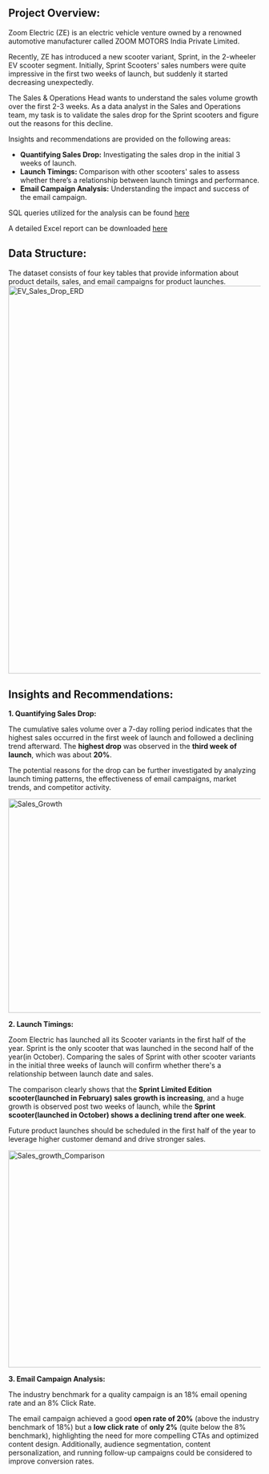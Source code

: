 
## Project Overview:

Zoom Electric (ZE) is an electric vehicle venture owned by a renowned automotive manufacturer called ZOOM MOTORS India Private Limited.

Recently, ZE has introduced a new scooter variant, Sprint, in the 2-wheeler EV scooter segment. Initially, Sprint Scooters' sales numbers were quite impressive in the first two weeks of launch, but suddenly it started decreasing unexpectedly.

The Sales & Operations Head wants to understand the sales volume growth over the first 2-3 weeks. As a data analyst in the Sales and Operations team, my task is to validate the sales drop for the Sprint scooters and figure out the reasons for this decline.

Insights and recommendations are provided on the following areas:

- **Quantifying Sales Drop:** Investigating the sales drop in the initial 3 weeks of launch.
- **Launch Timings:** Comparison with other scooters' sales to assess whether there’s a relationship between launch timings and performance.
- **Email Campaign Analysis:**  Understanding the impact and success of the email campaign.

SQL queries utilized for the analysis can be found [here](url)

A detailed Excel report can be downloaded [here](url)



## Data Structure:

The dataset consists of four key tables that provide information about product details, sales, and email campaigns for product launches.
<img width="1920" height="773" alt="EV_Sales_Drop_ERD" src="https://github.com/user-attachments/assets/fe079b92-be1a-4651-9524-8a56841e61a3" />


## Insights and Recommendations:

**1. Quantifying Sales Drop:**

The cumulative sales volume over a 7-day rolling period indicates that the highest sales occurred in the first week of launch and followed a declining trend afterward. The **highest drop** was observed in the **third week of launch**, which was about **20%**. 

The potential reasons for the drop can be further investigated by analyzing launch timing patterns, the effectiveness of email campaigns, market trends, and competitor activity.

<img width="984" height="427" alt="Sales_Growth" src="https://github.com/user-attachments/assets/689d9802-85e4-4eb1-ad02-bbb7657943df" />

**2. Launch Timings:**

Zoom Electric has launched all its Scooter variants in the first half of the year. Sprint is the only scooter that was launched in the second half of the year(in October). Comparing the sales of Sprint with other scooter variants in the initial three weeks of launch will confirm whether there's a relationship between launch date and sales.

The comparison clearly shows that the **Sprint Limited Edition scooter(launched in February) sales growth is increasing**, and a huge growth is observed post two weeks of launch, while the **Sprint scooter(launched in October) shows a declining trend after one week**.

Future product launches should be scheduled in the first half of the year to leverage higher customer demand and drive stronger sales.

<img width="1008" height="433" alt="Sales_growth_Comparison" src="https://github.com/user-attachments/assets/dfef487f-74c3-40b8-b48c-35949f76133a" />


**3. Email Campaign Analysis:**

The industry benchmark for a quality campaign is an 18% email opening rate and an 8% Click Rate.

The email campaign achieved a good **open rate of 20%** (above the industry benchmark of 18%) but a **low click rate** of **only 2%** (quite below the 8% benchmark), highlighting the need for more compelling CTAs and optimized content design. Additionally, audience segmentation, content personalization, and running follow-up campaigns could be considered to improve conversion rates.






